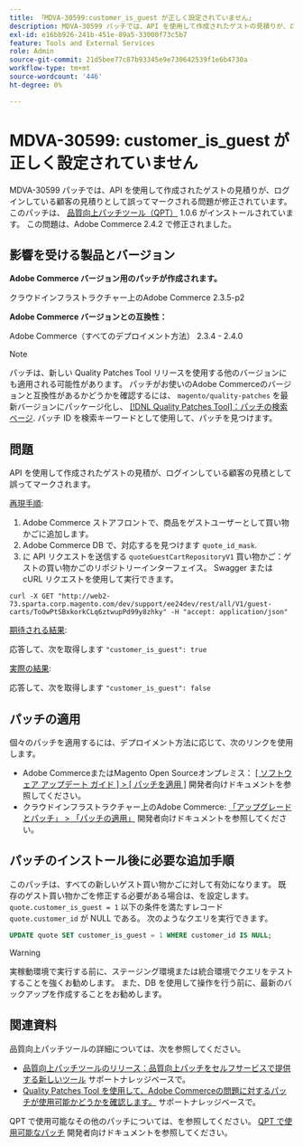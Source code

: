 ```yaml
---
title: 「MDVA-30599:customer_is_guest が正しく設定されていません」
description: MDVA-30599 パッチでは、API を使用して作成されたゲストの見積りが、ログインしている顧客の見積りとして誤ってマークされる問題が修正されています。 このパッチは、[Quality Patches Tool （QPT） ] （/help/announcements/adobe-commerce-announcements/magento-quality-patches-released-new-tool-to-self-serve-quality-patches.md） 1.0.6 がインストールされている場合に利用できます。 この問題は、Adobe Commerce 2.4.2 で修正されました。
exl-id: e16bb926-241b-451e-89a5-33000f73c5b7
feature: Tools and External Services
role: Admin
source-git-commit: 21d5bee77c87b93345e9e730642539f1e6b4730a
workflow-type: tm+mt
source-wordcount: '446'
ht-degree: 0%

---
```


# MDVA-30599: customer_is_guest が正しく設定されていません

MDVA-30599 パッチでは、API を使用して作成されたゲストの見積りが、ログインしている顧客の見積りとして誤ってマークされる問題が修正されています。 このパッチは、 [品質向上パッチツール（QPT）](/help/announcements/adobe-commerce-announcements/magento-quality-patches-released-new-tool-to-self-serve-quality-patches.md) 1.0.6 がインストールされています。 この問題は、Adobe Commerce 2.4.2 で修正されました。

## 影響を受ける製品とバージョン

**Adobe Commerce バージョン用のパッチが作成されます。**

クラウドインフラストラクチャー上のAdobe Commerce 2.3.5-p2

**Adobe Commerce バージョンとの互換性：**

Adobe Commerce（すべてのデプロイメント方法） 2.3.4 - 2.4.0

>[!NOTE]
>
>パッチは、新しい Quality Patches Tool リリースを使用する他のバージョンにも適用される可能性があります。 パッチがお使いのAdobe Commerceのバージョンと互換性があるかどうかを確認するには、 `magento/quality-patches` を最新バージョンにパッケージ化し、 [[!DNL Quality Patches Tool]：パッチの検索ページ](https://devdocs.magento.com/quality-patches/tool.html#patch-grid). パッチ ID を検索キーワードとして使用して、パッチを見つけます。

## 問題

API を使用して作成されたゲストの見積が、ログインしている顧客の見積として誤ってマークされます。

<u>再現手順</u>:

1. Adobe Commerce ストアフロントで、商品をゲストユーザーとして買い物かごに追加します。
1. Adobe Commerce DB で、対応するを見つけます `quote_id_mask`.
1. に API リクエストを送信する `quoteGuestCartRepositoryV1` 買い物かご：ゲストの買い物かごのリポジトリーインターフェイス。 Swagger または cURL リクエストを使用して実行できます。

```curl
curl -X GET "http://web2-73.sparta.corp.magento.com/dev/support/ee24dev/rest/all/V1/guest-carts/ToOwPtSBxkorkCLq6ztwupPd99y8zhky" -H "accept: application/json"
```

<u>期待される結果</u>:

応答して、次を取得します `"customer_is_guest": true`

<u>実際の結果</u>:

応答して、次を取得します `"customer_is_guest": false`

## パッチの適用

個々のパッチを適用するには、デプロイメント方法に応じて、次のリンクを使用します。

* Adobe CommerceまたはMagento Open Sourceオンプレミス： [[ ソフトウェア アップデート ガイド ] > [ パッチを適用 ]](https://devdocs.magento.com/guides/v2.4/comp-mgr/patching/mqp.html) 開発者向けドキュメントを参照してください。
* クラウドインフラストラクチャー上のAdobe Commerce: [「アップグレードとパッチ」 > 「パッチの適用」](https://devdocs.magento.com/cloud/project/project-patch.html) 開発者向けドキュメントを参照してください。

## パッチのインストール後に必要な追加手順

このパッチは、すべての新しいゲスト買い物かごに対して有効になります。 既存のゲスト買い物かごを修正する必要がある場合は、を設定します。 `quote.customer_is_guest = 1` 以下の条件を満たすレコード `quote.customer_id` が NULL である。 次のようなクエリを実行できます。

```sql
UPDATE quote SET customer_is_guest = 1 WHERE customer_id IS NULL;
```

>[!WARNING]
>
>実稼動環境で実行する前に、ステージング環境または統合環境でクエリをテストすることを強くお勧めします。 また、DB を使用して操作を行う前に、最新のバックアップを作成することをお勧めします。

## 関連資料

品質向上パッチツールの詳細については、次を参照してください。

* [品質向上パッチツールのリリース：品質向上パッチをセルフサービスで提供する新しいツール](/help/announcements/adobe-commerce-announcements/magento-quality-patches-released-new-tool-to-self-serve-quality-patches.md) サポートナレッジベースで。
* [Quality Patches Tool を使用して、Adobe Commerceの問題に対するパッチが使用可能かどうかを確認します。](/help/support-tools/patches-available-in-qpt-tool/check-patch-for-magento-issue-with-magento-quality-patches.md) サポートナレッジベースで。

QPT で使用可能なその他のパッチについては、を参照してください。 [QPT で使用可能なパッチ](https://devdocs.magento.com/quality-patches/tool.html#patch-grid) 開発者向けドキュメントを参照してください。
